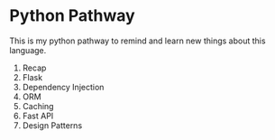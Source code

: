 # Python Pathway

This is my python pathway to remind and learn new things about this language.

1. Recap
2. Flask
3. Dependency Injection
4. ORM
5. Caching
6. Fast API
7. Design Patterns

